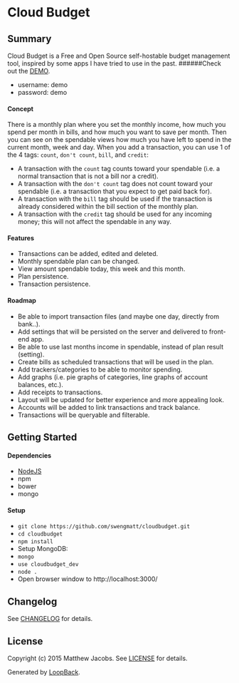 # Cloud Budget

## Summary

Cloud Budget is a Free and Open Source self-hostable budget management tool, inspired by some apps I have tried to use in the past.
######Check out the [DEMO](http://cloudbudget.majacobs.net).
* username: demo
* password: demo

#### Concept

There is a monthly plan where you set the monthly income, how much you spend per month in bills, and how much you want to save per month. 
Then you can see on the spendable views how much you have left to spend in the current month, week and day. 
When you add a transaction, you can use 1 of the 4 tags: `count`, `don't count`, `bill`, and `credit`:
* A transaction with the `count` tag counts toward your spendable (i.e. a normal transaction that is not a bill nor a credit).
* A transaction with the `don't count` tag does not count toward your spendable (i.e. a transaction that you expect to get paid back for).
* A transaction with the `bill` tag should be used if the transaction is already considered within the bill section of the monthly plan.
* A transaction with the `credit` tag should be used for any incoming money; this will not affect the spendable in any way.

#### Features

* Transactions can be added, edited and deleted.
* Monthly spendable plan can be changed.
* View amount spendable today, this week and this month.
* Plan persistence.
* Transaction persistence.

#### Roadmap

* Be able to import transaction files (and maybe one day, directly from bank..).
* Add settings that will be persisted on the server and delivered to front-end app.
* Be able to use last months income in spendable, instead of plan result (setting).
* Create bills as scheduled transactions that will be used in the plan.
* Add trackers/categories to be able to monitor spending.
* Add graphs (i.e. pie graphs of categories, line graphs of account balances, etc.).
* Add receipts to transactions.
* Layout will be updated for better experience and more appealing look.
* Accounts will be added to link transactions and track balance.
* Transactions will be queryable and filterable.

## Getting Started

#### Dependencies

* [NodeJS](https://nodejs.org/download/)
* npm
* bower
* mongo

#### Setup

* `git clone https://github.com/swengmatt/cloudbudget.git`
* `cd cloudbudget`
* `npm install`
* Setup MongoDB:
 * `mongo`
 * `use cloudbudget_dev`
* `node .`
* Open browser window to http://localhost:3000/

## Changelog

See [CHANGELOG](CHANGELOG) for details.

## License

Copyright (c) 2015 Matthew Jacobs.
See [LICENSE](LICENSE) for details.


Generated by [LoopBack](http://loopback.io).
